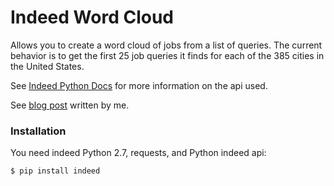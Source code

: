 # Indeed Word Cloud

Allows you to create a word cloud of jobs from a list of queries. The current behavior is to get the first 25 
job queries it finds for each of the 385 cities in the United States.

See [Indeed Python Docs][df1] for more information on the api used.

See [blog post][df2] written by me.

### Installation

You need indeed Python 2.7, requests, and Python indeed api:

```sh
$ pip install indeed
```


[//]: #

   [df1]: <https://github.com/indeedlabs/indeed-python>
   [df2]: <https://shaunlp.wordpress.com/2015/12/30/indeed-word-cloud/>



